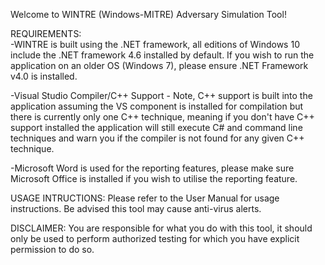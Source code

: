 Welcome to WINTRE (Windows-MITRE) Adversary Simulation Tool!

REQUIREMENTS:
<br>-WINTRE is built using the .NET framework, all editions of Windows 10 include the .NET framework 4.6 installed by default. If you wish to run the application on an older OS (Windows 7), 
please ensure .NET Framework v4.0 is installed.

-Visual Studio Compiler/C++ Support - Note, C++ support is built into the application assuming the VS component is installed for compilation but there is 
currently only one C++ technique, meaning if you don't have C++ support installed the application will still execute C# and command line techniques and warn you if the compiler is not
found for any given C++ technique.

-Microsoft Word is used for the reporting features, please make sure Microsoft Office is installed if you wish to utilise the reporting feature.

USAGE INTRUCTIONS:
Please refer to the User Manual for usage instructions. Be advised this tool may cause anti-virus alerts.

DISCLAIMER:
You are responsible for what you do with this tool, it should only be used to perform authorized testing for which you have explicit permission to do so.
